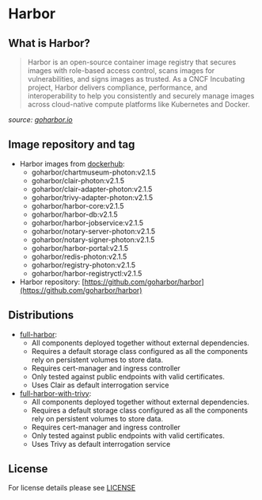 # Harbor

## What is Harbor?

> Harbor is an open-source container image registry that secures images with role-based access control, scans images
> for vulnerabilities, and signs images as trusted. As a CNCF Incubating project, Harbor delivers compliance,
> performance, and interoperability to help you consistently and securely manage images across cloud-native compute
> platforms like Kubernetes and Docker.

*source: [goharbor.io](https://goharbor.io/)*

## Image repository and tag

* Harbor images from [dockerhub](https://hub.docker.com/u/goharbor):
  * goharbor/chartmuseum-photon:v2.1.5
  * goharbor/clair-photon:v2.1.5
  * goharbor/clair-adapter-photon:v2.1.5
  * goharbor/trivy-adapter-photon:v2.1.5
  * goharbor/harbor-core:v2.1.5
  * goharbor/harbor-db:v2.1.5
  * goharbor/harbor-jobservice:v2.1.5
  * goharbor/notary-server-photon:v2.1.5
  * goharbor/notary-signer-photon:v2.1.5
  * goharbor/harbor-portal:v2.1.5
  * goharbor/redis-photon:v2.1.5
  * goharbor/registry-photon:v2.1.5
  * goharbor/harbor-registryctl:v2.1.5
* Harbor repository: [https://github.com/goharbor/harbor](https://github.com/goharbor/harbor)

## Distributions

* [full-harbor](distributions/full-harbor):
  * All components deployed together without external dependencies.
  * Requires a default storage class configured as all the components rely on persistent volumes to store data.
  * Requires cert-manager and ingress controller
  * Only tested against public endpoints with valid certificates.
  * Uses Clair as default interrogation service
* [full-harbor-with-trivy](distributions/full-harbor-with-trivy):
  * All components deployed together without external dependencies.
  * Requires a default storage class configured as all the components rely on persistent volumes to store data.
  * Requires cert-manager and ingress controller
  * Only tested against public endpoints with valid certificates.
  * Uses Trivy as default interrogation service

## License

For license details please see [LICENSE](../../LICENSE)
